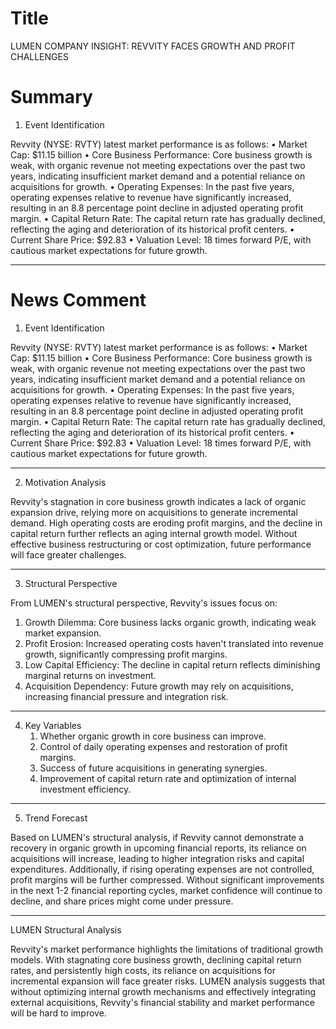 # Title
LUMEN COMPANY INSIGHT: REVVITY FACES GROWTH AND PROFIT CHALLENGES

# Summary
1. Event Identification

Revvity (NYSE: RVTY) latest market performance is as follows:
   • Market Cap: $11.15 billion
   • Core Business Performance: Core business growth is weak, with organic revenue not meeting expectations over the past two years, indicating insufficient market demand and a potential reliance on acquisitions for growth.
   • Operating Expenses: In the past five years, operating expenses relative to revenue have significantly increased, resulting in an 8.8 percentage point decline in adjusted operating profit margin.
   • Capital Return Rate: The capital return rate has gradually declined, reflecting the aging and deterioration of its historical profit centers.
   • Current Share Price: $92.83
   • Valuation Level: 18 times forward P/E, with cautious market expectations for future growth.

---

# News Comment
1. Event Identification

Revvity (NYSE: RVTY) latest market performance is as follows:
   • Market Cap: $11.15 billion
   • Core Business Performance: Core business growth is weak, with organic revenue not meeting expectations over the past two years, indicating insufficient market demand and a potential reliance on acquisitions for growth.
   • Operating Expenses: In the past five years, operating expenses relative to revenue have significantly increased, resulting in an 8.8 percentage point decline in adjusted operating profit margin.
   • Capital Return Rate: The capital return rate has gradually declined, reflecting the aging and deterioration of its historical profit centers.
   • Current Share Price: $92.83
   • Valuation Level: 18 times forward P/E, with cautious market expectations for future growth.

---

2. Motivation Analysis

Revvity's stagnation in core business growth indicates a lack of organic expansion drive, relying more on acquisitions to generate incremental demand. High operating costs are eroding profit margins, and the decline in capital return further reflects an aging internal growth model. Without effective business restructuring or cost optimization, future performance will face greater challenges.

---

3. Structural Perspective

From LUMEN's structural perspective, Revvity's issues focus on:
   1. Growth Dilemma: Core business lacks organic growth, indicating weak market expansion.
   2. Profit Erosion: Increased operating costs haven't translated into revenue growth, significantly compressing profit margins.
   3. Low Capital Efficiency: The decline in capital return reflects diminishing marginal returns on investment.
   4. Acquisition Dependency: Future growth may rely on acquisitions, increasing financial pressure and integration risk.

---

4. Key Variables
   1. Whether organic growth in core business can improve.
   2. Control of daily operating expenses and restoration of profit margins.
   3. Success of future acquisitions in generating synergies.
   4. Improvement of capital return rate and optimization of internal investment efficiency.

---

5. Trend Forecast

Based on LUMEN's structural analysis, if Revvity cannot demonstrate a recovery in organic growth in upcoming financial reports, its reliance on acquisitions will increase, leading to higher integration risks and capital expenditures. Additionally, if rising operating expenses are not controlled, profit margins will be further compressed. Without significant improvements in the next 1-2 financial reporting cycles, market confidence will continue to decline, and share prices might come under pressure.

---

LUMEN Structural Analysis

Revvity's market performance highlights the limitations of traditional growth models. With stagnating core business growth, declining capital return rates, and persistently high costs, its reliance on acquisitions for incremental expansion will face greater risks. LUMEN analysis suggests that without optimizing internal growth mechanisms and effectively integrating external acquisitions, Revvity's financial stability and market performance will be hard to improve.
